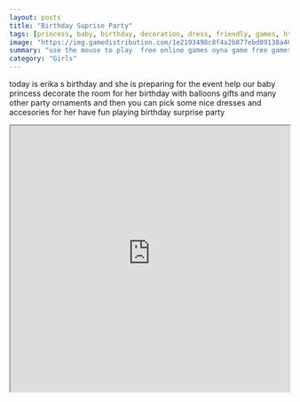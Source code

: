 ```yaml
---
layout: posts
title: "Birthday Suprise Party"
tags: [princess, baby, birthday, decoration, dress, friendly, games, html, mobile, party, princess, free, online, games, oyna, game, free, games, play, play, games]
image: "https://img.gamedistribution.com/1e2193498c8f4a2b877ebd09138a46da.jpg"
summary: "use the mouse to play  free online games oyna game free games play play games"
category: "Girls"
---
```


today is erika s birthday and she is preparing for the event help our baby princess decorate the room for her birthday with balloons gifts and many other party ornaments and then you can pick some nice dresses and accesories for her have fun playing birthday surprise party

<iframe width="100%" height="480px;" src="https://html5.gamedistribution.com/1e2193498c8f4a2b877ebd09138a46da/"></iframe>